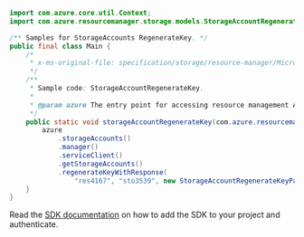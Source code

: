 ```java
import com.azure.core.util.Context;
import com.azure.resourcemanager.storage.models.StorageAccountRegenerateKeyParameters;

/** Samples for StorageAccounts RegenerateKey. */
public final class Main {
    /*
     * x-ms-original-file: specification/storage/resource-manager/Microsoft.Storage/stable/2021-08-01/examples/StorageAccountRegenerateKey.json
     */
    /**
     * Sample code: StorageAccountRegenerateKey.
     *
     * @param azure The entry point for accessing resource management APIs in Azure.
     */
    public static void storageAccountRegenerateKey(com.azure.resourcemanager.AzureResourceManager azure) {
        azure
            .storageAccounts()
            .manager()
            .serviceClient()
            .getStorageAccounts()
            .regenerateKeyWithResponse(
                "res4167", "sto3539", new StorageAccountRegenerateKeyParameters().withKeyName("key2"), Context.NONE);
    }
}
```

Read the [SDK documentation](https://github.com/Azure/azure-sdk-for-java/blob/azure-resourcemanager_2.13.0/sdk/resourcemanager/azure-resourcemanager/README.md) on how to add the SDK to your project and authenticate.
